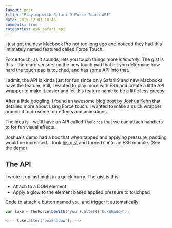 ```yaml
---
layout: post
title: "Playing with Safari 9 Force Touch API"
date: 2015-12-03 10:46
comments: true
categories: es6 safari api
---
```


I just got the new Macbook Pro not too long ago and noticed they had this intimately named featured called Force Touch.

Force touch, as it sounds, lets you touch things more *intimately*. The gist is this - there are sensors on the new touch pad that let you determine how hard the touch pad is touched, and has some API into that.

I admit, the API is kinda just for fun since only Safari 9 and new Macbooks have the feature. Still, I wanted to play more with ES6 and create a little API wrapper to make it easier and let this feature name to be a little less creepy.

After a little googling, I found an awesome [blog post by Joshua Kehn](http://www.joshuakehn.com/2015/10/22/using-new-force-touch-apis-in-javascript.html) that detailed more about using Force touch. I wanted to make a quick wrapper around it to do some fun effects and animations.

The idea is - we'll have an API called `TheForce` that we can attach handlers to for fun visual effects.

Joshua's demo had a box that when tapped and applying pressure, padding would be increased. I took [his gist](https://gist.github.com/joshkehn/3ed6b535408162fe94ae) and turned it into an ES6 module. (See the [demo](http://www.joshuakehn.com/2015/10/22/using-new-force-touch-apis-in-javascript.html#demo))

## The API

I wrote it up last night in a quick hurry. The gist is this:

* Attach to a DOM element
* Apply a glow to the element based applied pressure to touchpad

Code to attach a button named `you`, and trigger it automatically:

``` js
var luke = TheForce.beWith('you').alter({'boxShadow');

<!-- luke.alter('boxShadow'); -->
```
